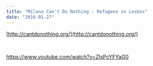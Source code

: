 ```yaml
---
title: "Milana Can't Do Nothing : Refugees in Lesbos"
date: "2016-01-27"
---
```


[http://cantdonothing.org/](http://cantdonothing.org/)

 

https://www.youtube.com/watch?v=ZlsPcYFYaG0
